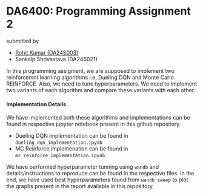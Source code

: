 # DA6400: Programming Assignment 2
submitted by 
- [Rohit Kumar (DA24S003)](github.com/rohitrk06)
- Sankalp Shrivastava (DA24S021)

In this programming assigment, we are supposed to implement two reinforcemnt learning algorithms i.e. Dueling DQN and Monte Carlo REINFORCE. Also, we need to tune hyperparameters. We need to implement two variants of each algorithm and compare these variants with each other.

#### Implementation Details
We have implemented both these algorithms and implementations can be found in respective jupyter notebook present in this github repository. 
- Dueling DQN implementation can be found in `dueling_dqn_implementation.ipynb`
- MC Reinforce implemenation can be found in `mc_reinforce_implementation.ipynb`

We have performed hyperparameter tunning using `wandb` and details/instructions to reproduce can be found in the respective files. In the end, we have used best hyperparameters found from `wandb sweep` to plot the graphs present in the report available in this repository.
